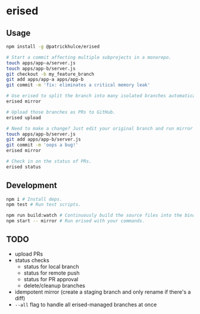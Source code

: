 # erised

## Usage

```bash
npm install -g @patrickhulce/erised

# Start a commit affecting multiple subprojects in a monorepo.
touch apps/app-a/server.js
touch apps/app-b/server.js
git checkout -b my_feature_branch
git add apps/app-a apps/app-b
git commit -m 'fix: eliminates a critical memory leak'

# Use erised to split the branch into many isolated branches automatically.
erised mirror

# Upload those branches as PRs to GitHub.
erised upload

# Need to make a change? Just edit your original branch and run mirror again.
touch apps/app-b/server.js
git add apps/app-b/server.js
git commit -m 'oops a bug!'
erised mirror

# Check in on the status of PRs.
erised status
```

## Development

```bash
npm i # Install deps.
npm test # Run test scripts.

npm run build:watch # Continuously build the source files into the binary.
npm start -- mirror # Run erised with your commands.
```

## TODO

- upload PRs
- status checks
  - status for local branch
  - status for remote push
  - status for PR approval
  - delete/cleanup branches
- idempotent mirror (create a staging branch and only rename if there's a diff)
- `--all` flag to handle all erised-managed branches at once
